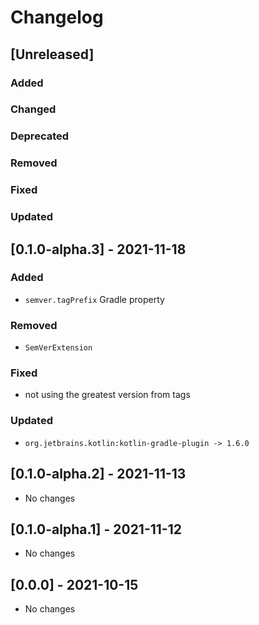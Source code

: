 # Changelog

## [Unreleased]

### Added

### Changed

### Deprecated

### Removed

### Fixed

### Updated


## [0.1.0-alpha.3] - 2021-11-18

### Added
- `semver.tagPrefix` Gradle property

### Removed
- `SemVerExtension`

### Fixed
- not using the greatest version from tags

### Updated
- `org.jetbrains.kotlin:kotlin-gradle-plugin -> 1.6.0`

## [0.1.0-alpha.2] - 2021-11-13
- No changes

## [0.1.0-alpha.1] - 2021-11-12
- No changes

## [0.0.0] - 2021-10-15
- No changes
